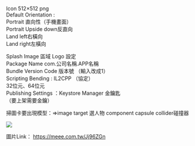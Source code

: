 Icon 512×512 png  
Default Orientation :  
Portrait 直向性（手機畫面）  
Portrait Upside down反直向  
Land left右橫向  
Land right左橫向  

Splash Image 區域 Logo 設定  
Package Name com.公司名稱.APP名稱  
Bundle Version Code 版本號 （輸入改成1）  
Scripting Bending : IL2CPP （協定）  
32位元、64位元  
Publishing Settings ：Keystore Manager 金鑰匙  
（要上架需要金鑰）

掃圖卡要出現模型：=>image target 選人物 component capsule collider碰撞器

![](https://cdn.discordapp.com/attachments/1303971581025980426/1306817337193660416/image.png?ex=67380bfc&is=6736ba7c&hm=1f62fd75616a776d915e88a7dceddb64d3ffdd359061942d9a73336985dfbcbf&=)

圖片Link： https://meee.com.tw/Jj96ZGn


